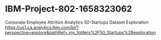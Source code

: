 # IBM-Project-802-1658323062
Corporate Employee Attrition Analytics
50-Startups Dataset Exploration https://us1.ca.analytics.ibm.com/bi/?perspective=explore&pathRef=.my_folders%2F50_Startups%2Bexploration

